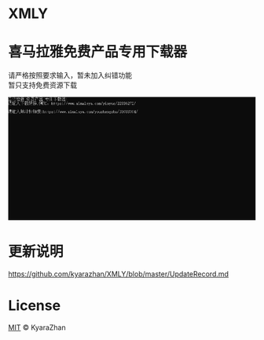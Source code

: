 # XMLY  
# 喜马拉雅免费产品专用下载器  

请严格按照要求输入，暂未加入纠错功能  
暂只支持免费资源下载


<img width="957" alt="image" src="https://github.com/kyarazhan/XMLY/blob/master/picture/readme1.png">  

# 更新说明
https://github.com/kyarazhan/XMLY/blob/master/UpdateRecord.md

# License

[MIT](https://github.com/kyarazhan/XMLY/blob/master/LICENSE) © KyaraZhan
